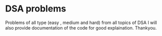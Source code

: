 # DSA problems 
Problems of all type (easy , medium and hard) from all topics of DSA 
I will also provide documentation of the code for good explaination.
Thankyou.
